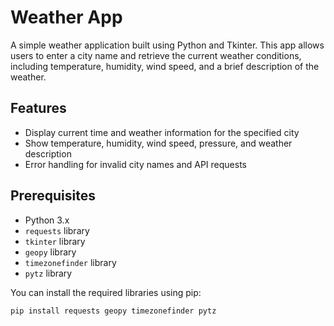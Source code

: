 # Weather App

A simple weather application built using Python and Tkinter. This app allows users to enter a city name and retrieve the current weather conditions, including temperature, humidity, wind speed, and a brief description of the weather.

## Features

- Display current time and weather information for the specified city
- Show temperature, humidity, wind speed, pressure, and weather description
- Error handling for invalid city names and API requests

## Prerequisites

- Python 3.x
- `requests` library
- `tkinter` library
- `geopy` library
- `timezonefinder` library
- `pytz` library

You can install the required libraries using pip:

```bash
pip install requests geopy timezonefinder pytz
